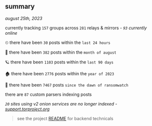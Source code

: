 
## summary
_august 25th, 2023_

currently tracking `157` groups across `281` relays & mirrors - _`93` currently online_

⏲ there have been `30` posts within the `last 24 hours`

🦈 there have been `382` posts within the `month of august`

🪐 there have been `1103` posts within the `last 90 days`

🏚 there have been `2776` posts within the `year of 2023`

🦕 there have been `7467` posts `since the dawn of ransomwatch`

there are `87` custom parsers indexing posts

_`20` sites using v2 onion services are no longer indexed - [support.torproject.org](https://support.torproject.org/onionservices/v2-deprecation/)_

> see the project [README](https://github.com/joshhighet/ransomwatch#ransomwatch--) for backend technicals

